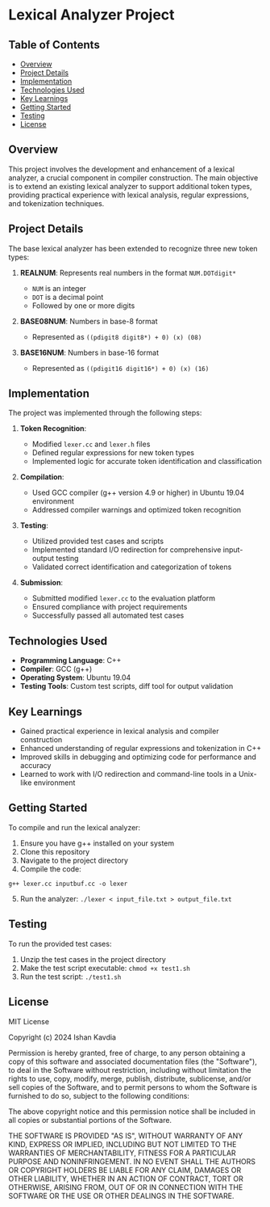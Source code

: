 # Lexical Analyzer Project

## Table of Contents
- [Overview](#overview)
- [Project Details](#project-details)
- [Implementation](#implementation)
- [Technologies Used](#technologies-used)
- [Key Learnings](#key-learnings)
- [Getting Started](#getting-started)
- [Testing](#testing)
- [License](#license)

## Overview

This project involves the development and enhancement of a lexical analyzer, a crucial component in compiler construction. The main objective is to extend an existing lexical analyzer to support additional token types, providing practical experience with lexical analysis, regular expressions, and tokenization techniques.

## Project Details

The base lexical analyzer has been extended to recognize three new token types:

1. **REALNUM**: Represents real numbers in the format `NUM.DOTdigit*`
   - `NUM` is an integer
   - `DOT` is a decimal point
   - Followed by one or more digits

2. **BASE08NUM**: Numbers in base-8 format
   - Represented as `((pdigit8 digit8*) + 0) (x) (08)`

3. **BASE16NUM**: Numbers in base-16 format
   - Represented as `((pdigit16 digit16*) + 0) (x) (16)`

## Implementation

The project was implemented through the following steps:

1. **Token Recognition**: 
   - Modified `lexer.cc` and `lexer.h` files
   - Defined regular expressions for new token types
   - Implemented logic for accurate token identification and classification

2. **Compilation**: 
   - Used GCC compiler (g++ version 4.9 or higher) in Ubuntu 19.04 environment
   - Addressed compiler warnings and optimized token recognition

3. **Testing**: 
   - Utilized provided test cases and scripts
   - Implemented standard I/O redirection for comprehensive input-output testing
   - Validated correct identification and categorization of tokens

4. **Submission**: 
   - Submitted modified `lexer.cc` to the evaluation platform
   - Ensured compliance with project requirements
   - Successfully passed all automated test cases

## Technologies Used

- **Programming Language**: C++
- **Compiler**: GCC (g++)
- **Operating System**: Ubuntu 19.04
- **Testing Tools**: Custom test scripts, diff tool for output validation

## Key Learnings

- Gained practical experience in lexical analysis and compiler construction
- Enhanced understanding of regular expressions and tokenization in C++
- Improved skills in debugging and optimizing code for performance and accuracy
- Learned to work with I/O redirection and command-line tools in a Unix-like environment

## Getting Started

To compile and run the lexical analyzer:

1. Ensure you have g++ installed on your system
2. Clone this repository
3. Navigate to the project directory
4. Compile the code:
  ```
  g++ lexer.cc inputbuf.cc -o lexer
  ```
5. Run the analyzer:
  ```./lexer < input_file.txt > output_file.txt```

## Testing

To run the provided test cases:

1. Unzip the test cases in the project directory
2. Make the test script executable:
  ```chmod +x test1.sh```
3. Run the test script:
  ```./test1.sh```

## License

MIT License

Copyright (c) 2024 Ishan Kavdia

Permission is hereby granted, free of charge, to any person obtaining a copy
of this software and associated documentation files (the "Software"), to deal
in the Software without restriction, including without limitation the rights
to use, copy, modify, merge, publish, distribute, sublicense, and/or sell
copies of the Software, and to permit persons to whom the Software is
furnished to do so, subject to the following conditions:

The above copyright notice and this permission notice shall be included in all
copies or substantial portions of the Software.

THE SOFTWARE IS PROVIDED "AS IS", WITHOUT WARRANTY OF ANY KIND, EXPRESS OR
IMPLIED, INCLUDING BUT NOT LIMITED TO THE WARRANTIES OF MERCHANTABILITY,
FITNESS FOR A PARTICULAR PURPOSE AND NONINFRINGEMENT. IN NO EVENT SHALL THE
AUTHORS OR COPYRIGHT HOLDERS BE LIABLE FOR ANY CLAIM, DAMAGES OR OTHER
LIABILITY, WHETHER IN AN ACTION OF CONTRACT, TORT OR OTHERWISE, ARISING FROM,
OUT OF OR IN CONNECTION WITH THE SOFTWARE OR THE USE OR OTHER DEALINGS IN THE
SOFTWARE.
